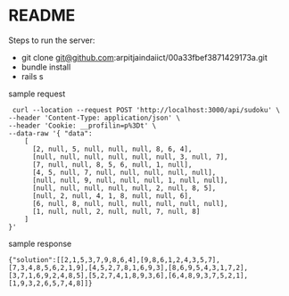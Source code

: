 # README

Steps to run the server: 
- git clone git@github.com:arpitjaindaiict/00a33fbef3871429173a.git
- bundle install
- rails s

sample request
```
 curl --location --request POST 'http://localhost:3000/api/sudoku' \
--header 'Content-Type: application/json' \
--header 'Cookie: __profilin=p%3Dt' \
--data-raw '{ "data":
    [
      [2, null, 5, null, null, null, 8, 6, 4],
      [null, null, null, null, null, null, 3, null, 7],
      [7, null, null, 8, 5, 6, null, 1, null],
      [4, 5, null, 7, null, null, null, null, null],
      [null, null, 9, null, null, null, 1, null, null],
      [null, null, null, null, null, 2, null, 8, 5],
      [null, 2, null, 4, 1, 8, null, null, 6],
      [6, null, 8, null, null, null, null, null, null],
      [1, null, null, 2, null, null, 7, null, 8]
    ]
}'
```

sample response
```
{"solution":[[2,1,5,3,7,9,8,6,4],[9,8,6,1,2,4,3,5,7],[7,3,4,8,5,6,2,1,9],[4,5,2,7,8,1,6,9,3],[8,6,9,5,4,3,1,7,2],[3,7,1,6,9,2,4,8,5],[5,2,7,4,1,8,9,3,6],[6,4,8,9,3,7,5,2,1],[1,9,3,2,6,5,7,4,8]]}
```
